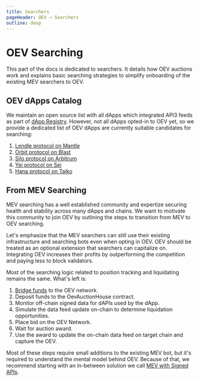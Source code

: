 ```yaml
---
title: Searchers
pageHeader: OEV → Searchers
outline: deep
---
```


<PageHeader/>

# OEV Searching

This part of the docs is dedicated to searchers. It details how OEV auctions
work and explains basic searching strategies to simplify onboarding of the
existing MEV searchers to OEV.

## OEV dApps Catalog

We maintain an open source list with all dApps which integrated API3 feeds as
part of [dApp Registry](https://github.com/api3dao/dapp-registry). However, not
all dApps opted-in to OEV yet, so we provide a dedicated list of OEV dApps are
currently suitable candidates for searching:

<!-- TODO: Make sure these are sorted alphabetically. -->

1. [Lendle protocol on Mantle](https://lendle.xyz/)
2. [Orbit protocol on Blast](https://orbitlending.io/)
3. [Silo protocol on Arbitrum](https://app.silo.finance/)
4. [Yei protocol on Sei](https://www.yei.finance/)
5. [Hana protocol on Taiko](https://www.hana.finance/)

## From MEV Searching

MEV searching has a well established community and expertize securing health and
stability across many dApps and chains. We want to motivate this community to
join OEV by outlining the steps to transition from MEV to OEV searching.

Let's emphasize that the MEV searchers can still use their existing
infrastructure and searching bots even when opting in OEV. OEV should be treated
as an optional extension that searchers can capitalize on. Integrating OEV
increases their profits by outperforming the competition and paying less to
block validators.

Most of the searching logic related to position tracking and liquidating remains
the same. What's left is:

1. [Bridge funds](/oev/overview/oev-network.md#bridging-eth) to the OEV network.
2. Deposit funds to the OevAuctionHouse contract.
3. Monitor off-chain signed data for dAPIs used by the dApp.
4. Simulate the data feed update on-chain to determine liquidation
   opportunities.
5. Place bid on the OEV Network.
6. Wait for auction award.
7. Use the award to update the on-chain data feed on target chain and capture
   the OEV.

Most of these steps require small additions to the existing MEV bot, but it's
required to understand the mental model behind OEV. Because of that, we
recommend starting with an in-between solution we call
[MEV with Signed APIs](/oev/searchers/mev-with-signed-apis).
